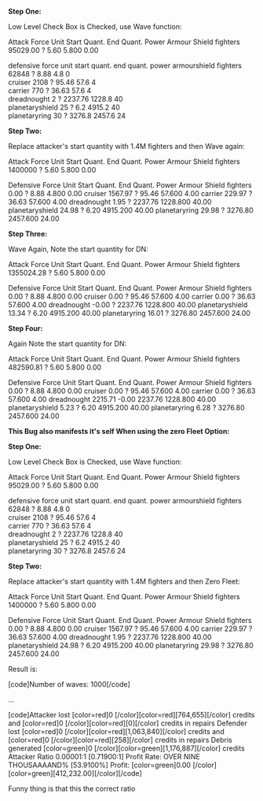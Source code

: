 **Step One:**

Low Level Check Box is Checked, use Wave function:

  Attack Force
  Unit  Start Quant.   End Quant.  Power Armour   Shield
  fighters              95029.00            ?        5.60       5.800        0.00

  defensive force
  unit start quant. end quant. power armourshield
  fighters           62848           ?               8.88            4.8             0              
  cruiser            2108            ?               95.46           57.6            4              
  carrier            770             ?               36.63           57.6            4              
  dreadnought        2               ?               2237.76         1228.8          40             
  planetaryshield    25              ?               6.2             4915.2          40             
  planetaryring      30              ?               3276.8          2457.6          24      


**Step Two:**

Replace attacker's start quantity with 1.4M fighters and then Wave again:

Attack Force
Unit               Start Quant.   End Quant.       Power      Armour      Shield
fighters                  1400000            ?        5.60       5.800        0.00

Defensive Force
Unit               Start Quant.   End Quant.       Power      Armour      Shield
fighters                  0.00            ?        8.88       4.800        0.00
cruiser                1567.97            ?       95.46      57.600        4.00
carrier                 229.97            ?       36.63      57.600        4.00
dreadnought               1.95            ?     2237.76    1228.800       40.00
planetaryshield          24.98            ?        6.20    4915.200       40.00
planetaryring            29.98            ?     3276.80    2457.600       24.00

**Step Three:**

Wave Again, Note the start quantity for DN:

Attack Force
Unit               Start Quant.   End Quant.       Power      Armour      Shield
fighters            1355024.28            ?        5.60       5.800        0.00

Defensive Force
Unit               Start Quant.   End Quant.       Power      Armour      Shield
fighters                  0.00            ?        8.88       4.800        0.00
cruiser                   0.00            ?       95.46      57.600        4.00
carrier                   0.00            ?       36.63      57.600        4.00
dreadnought              -0.00            ?     2237.76    1228.800       40.00
planetaryshield          13.34            ?        6.20    4915.200       40.00
planetaryring            16.01            ?     3276.80    2457.600       24.00

**Step Four:**

Again Note the start quantity for DN:

Attack Force
Unit               Start Quant.   End Quant.       Power      Armour      Shield
fighters             482590.81            ?        5.60       5.800        0.00

Defensive Force
Unit               Start Quant.   End Quant.       Power      Armour      Shield
fighters                  0.00            ?        8.88       4.800        0.00
cruiser                   0.00            ?       95.46      57.600        4.00
carrier                   0.00            ?       36.63      57.600        4.00
dreadnought            2215.71        -0.00     2237.76    1228.800       40.00
planetaryshield           5.23            ?        6.20    4915.200       40.00
planetaryring             6.28            ?     3276.80    2457.600       24.00


**This Bug also manifests it's self When using the zero Fleet Option:**

**Step One:**

Low Level Check Box is Checked, use Wave function:

Attack Force
Unit  Start Quant.   End Quant.  Power Armour   Shield
fighters              95029.00            ?        5.60       5.800        0.00

defensive force
unit start quant. end quant. power armourshield
fighters           62848           ?               8.88            4.8             0              
cruiser            2108            ?               95.46           57.6            4              
carrier            770             ?               36.63           57.6            4              
dreadnought        2               ?               2237.76         1228.8          40             
planetaryshield    25              ?               6.2             4915.2          40             
planetaryring      30              ?               3276.8          2457.6          24

**Step Two:**

Replace attacker's start quantity with 1.4M fighters and then Zero Fleet:

Attack Force
Unit               Start Quant.   End Quant.       Power      Armour      Shield
fighters                  1400000            ?        5.60       5.800        0.00

Defensive Force
Unit               Start Quant.   End Quant.       Power      Armour      Shield
fighters                  0.00            ?        8.88       4.800        0.00
cruiser                1567.97            ?       95.46      57.600        4.00
carrier                 229.97            ?       36.63      57.600        4.00
dreadnought               1.95            ?     2237.76    1228.800       40.00
planetaryshield          24.98            ?        6.20    4915.200       40.00
planetaryring            29.98            ?     3276.80    2457.600       24.00

Result is:

[code]Number of waves: 1000[/code]

...

[code]Attacker lost [color=red]0 [/color][color=red][764,655][/color] credits and [color=red]0 [/color][color=red][0][/color] credits in repairs
Defender lost [color=red]0 [/color][color=red][1,063,840][/color] credits and [color=red]0 [/color][color=red][258][/color] credits in repairs
Debris generated [color=green]0 [/color][color=green][1,176,887][/color] credits
Attacker Ratio 0.00001:1 [0.71900:1]
Profit Rate: OVER NINE THOUSAAAAND% [53.9100%]
Profit: [color=green]0.00 [/color][color=green][412,232.00][/color][/code]

Funny thing is that this the correct ratio

